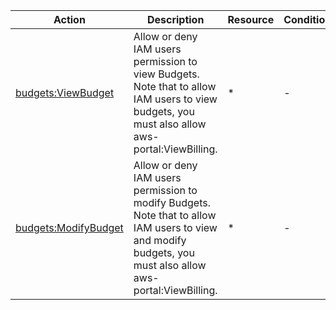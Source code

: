 | Action | Description | Resource | Condition |
| --- | --- | --- | --- |
| [budgets:ViewBudget](http://docs.aws.amazon.com/awsaccountbilling/latest/aboutv2/billing-permissions-ref.html#user-permissions) | Allow or deny IAM users permission to view Budgets. Note that to allow IAM users to view budgets, you must also allow aws-portal:ViewBilling. | * | - |
| [budgets:ModifyBudget](http://docs.aws.amazon.com/awsaccountbilling/latest/aboutv2/billing-permissions-ref.html#user-permissions) | Allow or deny IAM users permission to modify Budgets. Note that to allow IAM users to view and modify budgets, you must also allow aws-portal:ViewBilling. | * | - |

